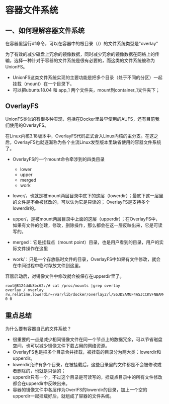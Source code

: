 # 容器文件系统
## 一、如何理解容器文件系统
在容器里运行df命令，可以在容器中的根目录（/）的文件系统类型是"overlay"

为了有效的减少磁盘上冗余的镜像数据，同时减少冗余的镜像数据在网络上的传输，选择一种针对于容器的文件系统是很有必要的，而这类的文件系统被称为UnionFS。

- UnionFS这类文件系统实现的主要功能是把多个目录（处于不同的分区）一起挂载（mount）在一个目录下。
- 可以把ubuntu18.04 和 app_1 两个文件夹，mount到container_1文件夹下；

## OverlayFS
UnionFS类似的有很多种实现，包括在Docker里最早使用的AUFS，还有目前我们使用的OverlayFS。

在Linux内核3.18版本中，OverlayFS代码正式合入Linux内核的主分支。在这之后，OverlayFS也就逐渐称为各个主流Linux发型版本里缺省使用的容器文件系统了。

* OverlayFS的一个mount命令牵涉到的四类目录
    * lower
    * upper
    * merged
    * work

* lower/，也就是被mount两层目录中底下的这层（lowerdir）；最底下这一层里的文件是不会被修改的，可以认为它是只读的； OverlayFS是支持多个lowerdir的。
* upper/，是被mount两层目录中上面的这层（upperdir）；在OverlayFS中，如果有文件的创建，修改，删除操作，那么都会在这一层反映出来，它是可读写的。
* merged：它是挂载点（mount point）目录，也是用户看到的目录，用户的实际文件操作在这里
* work/：只是一个存放临时文件的目录，OverlayFS中如果有文件修改，就会在中间过程中临时存放文件到这里。

容器启动后，对镜像文件中修改就会被保存在upperdir里了。
```
root@8124ddb8bc62:/# cat /proc/mounts |grep overlay
overlay / overlay rw,relatime,lowerdir=/var/lib/docker/overlay2/l/S6JDSAMUF4ASJCCKVFNBAM4GRW:/var/lib/docker/overlay2/l/KHDYLTOF54RRRKESGRESH7KRVW:/var/lib/docker/overlay2/l/FMXXVEJI6FZI5TCPLJ7BNNPZEE:/var/lib/docker/overlay2/l/W7P4KQFHS7OXG5GS5ETFM4KC4Y,upperdir=/var/lib/docker/overlay2/9adda346fd4bebbc9652f9cc98df95f6cdf18a4540805b5edf72f16ea32f1409/diff,workdir=/var/lib/docker/overlay2/9adda346fd4bebbc9652f9cc98df95f6cdf18a4540805b5edf72f16ea32f1409/work 0 0
```

## **重点总结**
为什么要有容器自己的文件系统？
* 很重要的一点是减少相同镜像文件在同一个节点上的数据冗余，可以节省磁盘空间，也可以减少镜像文件下载占用的网络资源。
* OverlayFS也是把多个目录合并挂载，被挂载的目录分为两大类：lowerdir和upperdir。
* lowerdir允许有多个目录，在被挂载后，这些目录里的文件都是不会被修改或者删除的，也就是只读的；
* upperdir只有一个，不过这个目录是可读写的，挂载点目录中的所有文件修改都会在upperdir中反映出来。
* 容器的镜像文件中各层作为OverlFS的lowerdir的目录，加上一个空的upperdir一起挂载好后，就组成了容器的文件系统。



